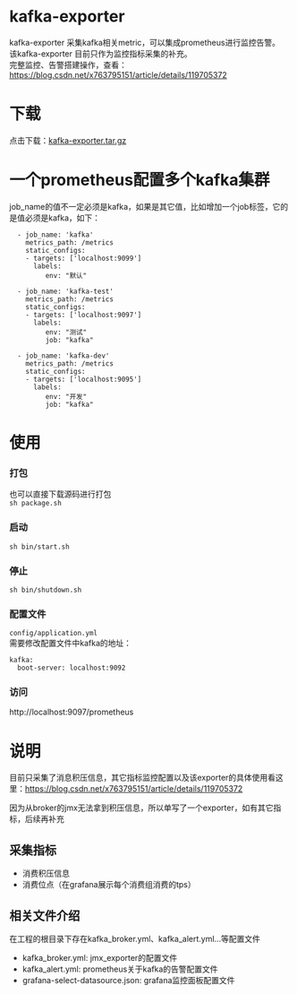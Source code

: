 # kafka-exporter
kafka-exporter 采集kafka相关metric，可以集成prometheus进行监控告警。  
该kafka-exporter 目前只作为监控指标采集的补充。  
完整监控、告警搭建操作，查看：https://blog.csdn.net/x763795151/article/details/119705372
# 下载
点击下载：[kafka-exporter.tar.gz](https://github.com/xxd763795151/kafka-exporter/releases/download/v1.0.0/kafka-exporter.tar.gz)

# 一个prometheus配置多个kafka集群
job_name的值不一定必须是kafka，如果是其它值，比如增加一个job标签，它的是值必须是kafka，如下：
```
  - job_name: 'kafka'
    metrics_path: /metrics
    static_configs:
    - targets: ['localhost:9099']
      labels:
         env: "默认"
         
  - job_name: 'kafka-test'
    metrics_path: /metrics
    static_configs:
    - targets: ['localhost:9097']
      labels:
         env: "测试"
         job: "kafka"
         
  - job_name: 'kafka-dev'
    metrics_path: /metrics
    static_configs:
    - targets: ['localhost:9095']
      labels:
         env: "开发"
         job: "kafka"
```

# 使用
### 打包
也可以直接下载源码进行打包  
```sh package.sh```
### 启动
```sh bin/start.sh```
### 停止
```sh bin/shutdown.sh```
### 配置文件
```config/application.yml```  
需要修改配置文件中kafka的地址：  
```
kafka:
  boot-server: localhost:9092
```

### 访问
http://localhost:9097/prometheus

# 说明
目前只采集了消息积压信息，其它指标监控配置以及该exporter的具体使用看这里：https://blog.csdn.net/x763795151/article/details/119705372

因为从broker的jmx无法拿到积压信息，所以单写了一个exporter，如有其它指标，后续再补充
## 采集指标
* 消费积压信息  
* 消费位点（在grafana展示每个消费组消费的tps）
## 相关文件介绍
在工程的根目录下存在kafka_broker.yml、kafka_alert.yml...等配置文件
* kafka_broker.yml: jmx_exporter的配置文件  
* kafka_alert.yml: prometheus关于kafka的告警配置文件  
* grafana-select-datasource.json: grafana监控面板配置文件  

